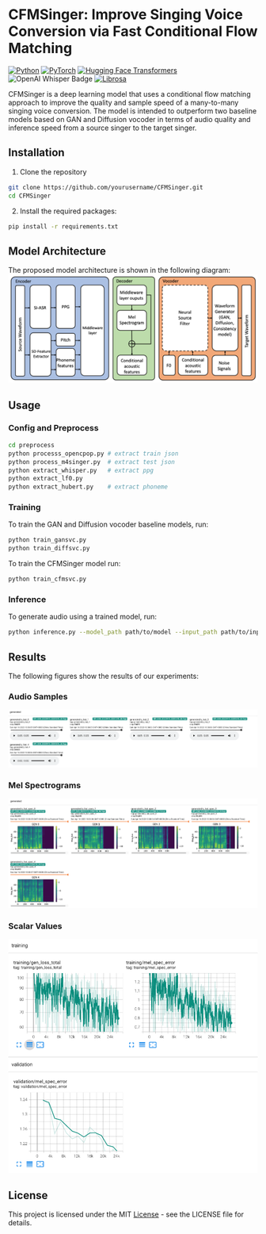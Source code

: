 # CFMSinger: Improve Singing Voice Conversion via Fast Conditional Flow Matching
[![Python](https://img.shields.io/badge/Python-3.8-blue.svg)](https://www.python.org/downloads/release/python-380/) [![PyTorch](https://img.shields.io/badge/PyTorch-1.13.0-blue.svg)](https://pytorch.org/) [![Hugging Face Transformers](https://img.shields.io/badge/Transformers-4.11.3-brightgreen.svg)](https://huggingface.co/transformers/) ![OpenAI Whisper Badge](https://img.shields.io/badge/OpenAI-Whisper-8f00b3.svg) [![Librosa](https://img.shields.io/badge/librosa-orange.svg)](https://librosa.org/)


CFMSinger is a deep learning model that uses a conditional flow matching approach to improve the quality and sample speed of a many-to-many singing voice conversion. The model is intended to outperform two baseline models based on GAN and Diffusion vocoder in terms of audio quality and inference speed from a source singer to the target singer.


## Installation
1. Clone the repository
```bash
git clone https://github.com/yourusername/CFMSinger.git
cd CFMSinger
```
2. Install the required packages:
```bash
pip install -r requirements.txt
```

## Model Architecture
The proposed model architecture is shown in the following diagram:
![Model Architecture](assets/nlp.png)

## Usage
### Config and Preprocess
```bash
cd preprocess
python processs_opencpop.py # extract train json
python process_m4singer.py  # extract test json
python extract_whisper.py   # extract ppg
python extract_lf0.py
python extract_hubert.py    # extract phoneme
```


### Training
To train the GAN and Diffusion vocoder baseline models, run:
```bash
python train_gansvc.py
python train_diffsvc.py
```

To train the CFMSinger model run:
```bash
python train_cfmsvc.py
```

### Inference
To generate audio using a trained model, run:
```bash
python inference.py --model_path path/to/model --input_path path/to/input --output_path path/to/output
```

## Results
The following figures show the results of our experiments:

### Audio Samples
![Audio Samples](assets/tb_audio.png)
<!-- | Audio File | Groundtruth |  Generated  | Conversion  |
|------------|-------------|-------------|-------------|
| HIFI-GAN   | <audio controls>
  <source src="assets/gt_clip3.wav" type="audio/wav">
</audio> |<audio controls>
  <source src="assets/GAN_pred_clip3.wav" type="audio/wav">
</audio>| |
| DiffWave   |            | | |
| CFM        |            | | | -->

### Mel Spectrograms
![Mel Spectrograms](assets/tb_mel.png)

### Scalar Values
![Scalar Values](assets/tb_scalar.png)

## License
This project is licensed under the MIT [License](LICENSE) - see the LICENSE file for details.
